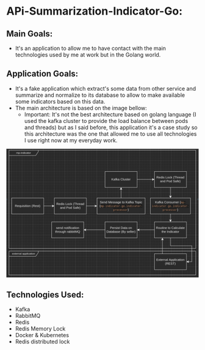 # APi-Summarization-Indicator-Go:

## Main Goals:

- It's an application to allow me to have contact with the main technologies used by me at work but in the Golang world.

## Application Goals:

- It's a fake application which extract's some data from other service and summarize and normalize to its database to
  allow to make available some indicators based on this data.
- The main architecture is based on the image bellow:
    - Important: It's not the best architecture based on golang language (I used the kafka cluster to provide the load
      balance between pods and threads) but as I said before, this application it's a case study so this architecture
      was the one that allowed me to use all technologies I use right now at my everyday work.

![img_1.png](img_1.png)

## Technologies Used:

- Kafka
- RabbitMQ
- Redis
- Redis Memory Lock
- Docker & Kubernetes
- Redis distributed lock
